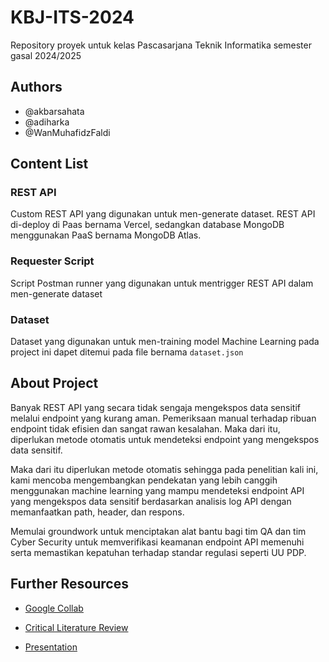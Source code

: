 # KBJ-ITS-2024

Repository proyek untuk kelas Pascasarjana Teknik Informatika semester gasal 2024/2025

## Authors

- @akbarsahata
- @adiharka
- @WanMuhafidzFaldi

## Content List

### REST API

Custom REST API yang digunakan untuk men-generate dataset. REST API di-deploy di Paas bernama Vercel, sedangkan database MongoDB menggunakan PaaS bernama MongoDB Atlas.

### Requester Script

Script Postman runner yang digunakan untuk mentrigger REST API dalam men-generate dataset

### Dataset

Dataset yang digunakan untuk men-training model Machine Learning pada project ini dapet ditemui pada file bernama `dataset.json`

## About Project

Banyak REST API yang secara tidak sengaja mengekspos data sensitif melalui endpoint yang kurang aman. Pemeriksaan manual terhadap ribuan endpoint tidak efisien dan sangat rawan kesalahan. Maka dari itu, diperlukan metode otomatis untuk mendeteksi endpoint yang mengekspos data sensitif. 

Maka dari itu diperlukan metode otomatis sehingga pada penelitian kali ini, kami mencoba mengembangkan pendekatan yang lebih canggih menggunakan machine learning yang mampu mendeteksi endpoint API yang mengekspos data sensitif berdasarkan analisis log API dengan memanfaatkan path, header, dan respons.

Memulai groundwork untuk menciptakan alat bantu bagi tim QA dan tim Cyber Security untuk memverifikasi keamanan endpoint API memenuhi serta memastikan kepatuhan terhadap standar regulasi seperti UU PDP. 

## Further Resources

- [Google Collab](https://colab.research.google.com/drive/1HreKAZrolzMK7FqonsNOzitsPojECnFZ?usp=sharing)

- [Critical Literature Review](https://1drv.ms/w/s!AjkidNGp54V6iqdIlo5BHOg_UP4BbQ?e=GLSdWr)

- [Presentation](https://1drv.ms/b/s!AjkidNGp54V6iqdJ3F4sZbTqd4ehHQ?e=sl7hSD)


